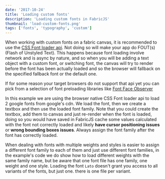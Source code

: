 ```yaml
---
date: '2017-10-24'
title: 'Loading custom fonts'
description: 'Loading custom fonts in FabricJS'
thumbnail: 'load-custom-fonts.png'
tags: ['fonts', 'typography', 'custom']
---
```


When working with custom fonts on a fabric canvas, it is recommended to
use the [CSS Font loader api](https://developer.mozilla.org/en-US/docs/Web/API/CSS_Font_Loading_API).
Not doing so will make your app do FOUT(s) (Flash of Unstyled Text).
This happens because font loading involve network and is async by nature, and so when you will be adding a text object with a custom font, or switching font, the canvas will try to render before the font has been actually loaded and so the browser will fallback on the specified fallback font or the default one.

If for some reason your target browsers do not support that api yet you can pick from a selection of font preloading libraries like [Font Face Observer](https://github.com/bramstein/fontfaceobserver)

In this example we are using the browser native CSS Font loader api to load 2 google fonts from google's cdn.
We load the font, then we create a textbox and then use the loaded font family. Note that you could create the textbox, add them to canvas and just re-render when the font is loaded, doing so you would have saved in FabricJS cache some values calculated with the font not correctly loaded and likely **have cursor positioning issues** or **wrong bounding boxes issues**. Always assign the font family after the font has correctly loaded.

When dealing with fonts with multiple weights and styles is easier to assign a different font family to each of them and just use different font families, in the example's code we do show how to load different weights with the same family name, but be aware that one font file has one family, one weight and one style. Loading the font `Lato` doesn't grant you access to all variants of the fonts, but just one. there is one file per variant.

<canvas  width="600" height="600" id="canvas"></canvas>
